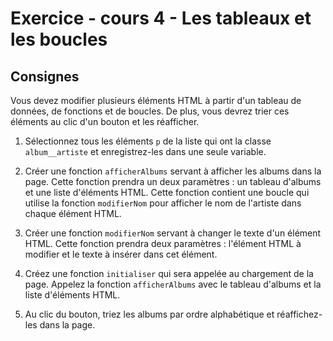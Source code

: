 # Exercice - cours 4 - Les tableaux et les boucles

## Consignes

Vous devez modifier plusieurs éléments HTML à partir d'un tableau de données, de fonctions et de boucles. De plus, vous devrez trier ces éléments au clic d'un bouton et les réafficher.

1. Sélectionnez tous les éléments `p` de la liste qui ont la classe `album__artiste` et enregistrez-les dans une seule variable.

2. Créer une fonction `afficherAlbums` servant à afficher les albums dans la page. Cette fonction prendra un deux paramètres : un tableau d'albums et une liste d'éléments HTML. Cette fonction contient une boucle qui utilise la fonction `modifierNom` pour afficher le nom de l'artiste dans chaque élément HTML.

3. Créer une fonction `modifierNom` servant à changer le texte d'un élément HTML. Cette fonction prendra deux paramètres : l'élément HTML à modifier et le texte à insérer dans cet élément.

4. Créez une fonction `initialiser` qui sera appelée au chargement de la page. Appelez la fonction
   `afficherAlbums` avec le tableau d'albums et la liste d'éléments HTML.

5. Au clic du bouton, triez les albums par ordre alphabétique et réaffichez-les dans la page.
